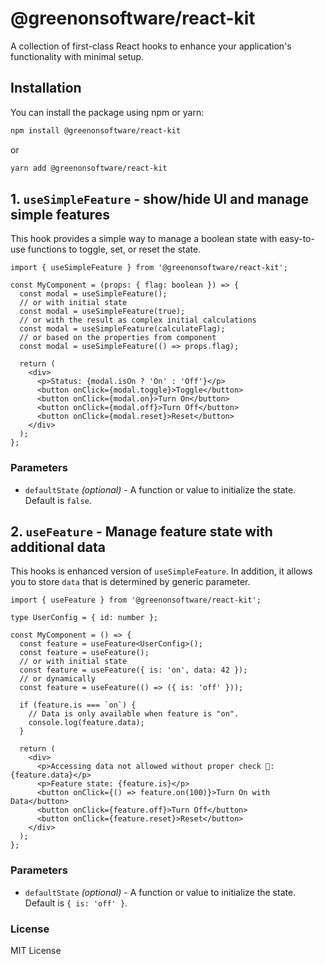 # @greenonsoftware/react-kit

A collection of first-class React hooks to enhance your application's functionality with minimal setup.

## Installation

You can install the package using npm or yarn:

```bash
npm install @greenonsoftware/react-kit
```

or

```bash
yarn add @greenonsoftware/react-kit
```

## 1. `useSimpleFeature` - show/hide UI and manage simple features

This hook provides a simple way to manage a boolean state with easy-to-use functions to toggle, set, or reset the state.

```tsx
import { useSimpleFeature } from '@greenonsoftware/react-kit';

const MyComponent = (props: { flag: boolean }) => {
  const modal = useSimpleFeature();
  // or with initial state
  const modal = useSimpleFeature(true);
  // or with the result as complex initial calculations
  const modal = useSimpleFeature(calculateFlag);
  // or based on the properties from component
  const modal = useSimpleFeature(() => props.flag);

  return (
    <div>
      <p>Status: {modal.isOn ? 'On' : 'Off'}</p>
      <button onClick={modal.toggle}>Toggle</button>
      <button onClick={modal.on}>Turn On</button>
      <button onClick={modal.off}>Turn Off</button>
      <button onClick={modal.reset}>Reset</button>
    </div>
  );
};
```

### Parameters

- `defaultState` _(optional)_ - A function or value to initialize the state. Default is `false`.

## 2. `useFeature` - Manage feature state with additional data

This hooks is enhanced version of `useSimpleFeature`. In addition, it allows you to store `data`
that is determined by generic parameter.

```tsx
import { useFeature } from '@greenonsoftware/react-kit';

type UserConfig = { id: number };

const MyComponent = () => {
  const feature = useFeature<UserConfig>();
  const feature = useFeature();
  // or with initial state
  const feature = useFeature({ is: 'on', data: 42 });
  // or dynamically
  const feature = useFeature(() => ({ is: 'off' }));

  if (feature.is === `on`) {
    // Data is only available when feature is "on".
    console.log(feature.data);
  }

  return (
    <div>
      <p>Accessing data not allowed without proper check 💢: {feature.data}</p>
      <p>Feature state: {feature.is}</p>
      <button onClick={() => feature.on(100)}>Turn On with Data</button>
      <button onClick={feature.off}>Turn Off</button>
      <button onClick={feature.reset}>Reset</button>
    </div>
  );
};
```

### Parameters

- `defaultState` _(optional)_ - A function or value to initialize the state. Default is `{ is: 'off' }`.

### License

MIT License
